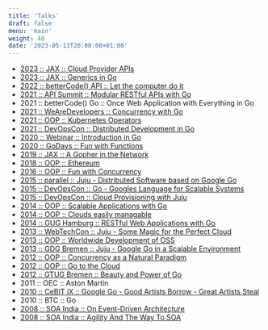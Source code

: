```yaml
---
title: 'Talks'
draft: false
menu: 'main'
weight: 40
date: '2023-05-13T20:00:00+01:00'
---
```


- [2023 :: JAX :: Cloud Provider APIs](https://www.slideshare.net/TheMue/jax-2023-cloud-provider-apis)
- [2023 :: JAX :: Generics in Go](https://www.slideshare.net/TheMue/jax-2023-generics-in-go)
- [2022 :: betterCode() API :: Let the computer do it](https://www.slideshare.net/TheMue/let-the-computer-do-it)
- [2021 :: API Summit :: Modular RESTful APIs with Go](https://restful-apis-with-go.themue.dev)
- 2021 :: betterCode() Go :: Once Web Application with Everything in Go
- [2021 :: WeAreDevelopers :: Concurrency with Go](https://www.slideshare.net/TheMue/concurrency-with-go-249528885)
- [2021 :: OOP :: Kubernetes Operators](https://www.slideshare.net/TheMue/2021-oop-kubernetes-operatoren)
- [2021 :: DevOpsCon :: Distributed Development in Go](https://www.slideshare.net/TheMue/devopscon-verteilte-entwicklung-in-go)
- [2020 :: Webinar :: Introduction in Go](https://www.slideshare.net/TheMue/devshome-einfhrung-in-go)
- [2020 :: GoDays :: Fun with Functions](https://www.slideshare.net/TheMue/fun-with-functions-223513406)
- [2019 :: JAX :: A Gopher in the Network](https://www.slideshare.net/TheMue/ein-gopher-im-netz)
- [2018 :: OOP :: Ethereum](https://www.slideshare.net/TheMue/blockchains-mehr-als-nur-digitale-whrungen)
- [2016 :: OOP :: Fun with Concurrency](https://www.slideshare.net/TheMue/spa-an-der-nebenlaufigkeit)
- [2015 :: parallel :: Juju - Distributed Software based on Google Go](https://www.slideshare.net/TheMue/go-googles-sprache-fur-skalierbare-systeme)
- [2015 :: DevOpsCon :: Go - Googles Language for Scalable Systems](https://www.slideshare.net/TheMue/cloud-provisioning-mit-juju)
- [2015 :: DevOpsCon :: Cloud Provisioning with Juju](https://www.slideshare.net/TheMue/juju-scalable-software-with-google-go-47435126)
- [2014 :: OOP :: Scalable Applications with Go](https://www.slideshare.net/TheMue/skalierbare-anwendungen-mit-google-go)
- [2014 :: OOP :: Clouds easily managable](https://www.slideshare.net/TheMue/do-8-4-clouds-leicht-beherrschbar)
- [2014 :: GUG Hamburg :: RESTful Web Applications with Go](https://www.slideshare.net/TheMue/res-tful-web-applications-with-google-go)
- [2013 :: WebTechCon :: Juju - Some Magic for the Perfect Cloud](https://www.slideshare.net/TheMue/wtc-2013-juju)
- [2013 :: OOP :: Worldwide Development of OSS](https://www.slideshare.net/TheMue/oop2013-frank-muellerweltweiteentwicklungvonoss)
- [2013 :: GDG Bremen :: Juju - Google Go in a Scalable Environment](https://www.slideshare.net/TheMue/juju-google-go-in-a-scalable-environment)
- [2012 :: OOP :: Concurrency as a Natural Paradigm](https://www.slideshare.net/TheMue/nebenlufigkeit-als-natrliches-paradigma)
- [2012 :: OOP :: Go to the Cloud](https://www.slideshare.net/TheMue/go-to-the-cloud)
- [2012 :: GTUG Bremen :: Beauty and Power of Go](https://www.slideshare.net/TheMue/beauty-and-power-of-go)
- 2011 :: OEC :: Aston Martin
- [2010 :: CeBIT iX :: Google Go - Good Artists Borrow - Great Artists Steal](https://www.slideshare.net/TheMue/google-go-good-artists-borrow-great-artists-steal)
- 2010 :: BTC :: Go
- [2008 :: SOA India :: On Event-Driven Architecture](https://www.slideshare.net/TheMue/on-event-driven-architecture)
- [2008 :: SOA India :: Agility And The Way To SOA](https://www.slideshare.net/TheMue/agility-and-the-way-to-soa)
